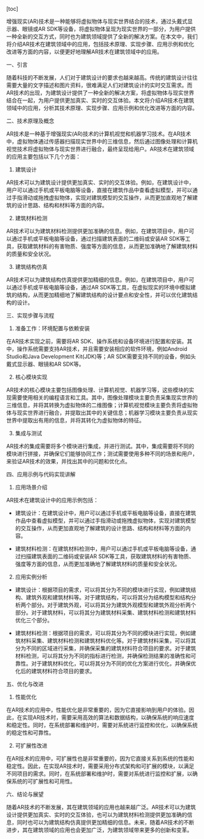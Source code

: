 
[toc]                    
                
                
增强现实(AR)技术是一种能够将虚拟物体与现实世界结合的技术，通过头戴式显示器、眼镜或AR SDK等设备，将虚拟物体呈现为现实世界的一部分，为用户提供一种全新的交互方式，同时也为建筑领域提供了全新的解决方案。在本文中，我们将介绍AR技术在建筑领域中的应用，包括技术原理、实现步骤、应用示例和优化改进等方面的内容，以便更好地理解AR技术在建筑领域中的应用。

一、引言

随着科技的不断发展，人们对于建筑设计的要求也越来越高。传统的建筑设计往往需要大量的文字描述和图片资料，很难满足人们对建筑设计的实时交互需求。而AR技术的出现，为建筑设计提供了一种全新的解决方案，将虚拟物体与现实世界结合在一起，为用户提供更加真实、实时的交互体验。本文将介绍AR技术在建筑领域中的应用，分析其技术原理、实现步骤、应用示例和优化改进等方面的内容。

二、技术原理及概念

AR技术是一种基于增强现实(AR)技术的计算机视觉和机器学习技术。在AR技术中，虚拟物体通过传感器扫描现实世界中的三维信息，然后通过图像处理和计算机视觉技术将虚拟物体与现实世界进行融合，最终呈现给用户。AR技术在建筑领域的应用主要包括以下几个方面：

1. 建筑设计

AR技术可以为建筑设计提供更加真实、实时的交互体验。例如，在建筑设计中，用户可以通过手机或平板电脑等设备，直接在建筑作品中查看虚拟模型，并可以通过手指滑动或拖拽虚拟物体，实现对建筑模型的交互操作，从而更加直观地了解建筑的设计思路、结构和材料等方面的内容。

2. 建筑材料检测

AR技术可以为建筑材料检测提供更加准确的信息。例如，在建筑项目中，用户可以通过手机或平板电脑等设备，通过扫描建筑表面的二维码或安装AR SDK等工具，获取建筑材料的有害物质、强度等方面的信息，从而更加准确地了解建筑材料的质量和安全状况。

3. 建筑结构仿真

AR技术可以为建筑结构仿真提供更加精细的信息。例如，在建筑项目中，用户可以通过手机或平板电脑等设备，通过AR SDK等工具，在虚拟现实的环境中模拟建筑的结构，从而更加精细地了解建筑结构的设计要点和安全性，并可以优化建筑结构的设计。

三、实现步骤与流程

1. 准备工作：环境配置与依赖安装

在AR技术实现之前，需要将AR SDK、操作系统和设备环境进行配置和安装。其中，操作系统需要支持AR技术，并且需要安装相应的软件环境，例如Android Studio和Java Development Kit(JDK)等；AR SDK需要支持不同的设备，例如头戴式显示器、眼镜和AR SDK等。

2. 核心模块实现

AR技术的核心模块主要包括图像处理、计算机视觉、机器学习等，这些模块的实现需要使用相关的编程语言和工具。其中，图像处理模块主要负责采集现实世界的三维信息，并将其转换为虚拟物体的二维图像；计算机视觉模块主要负责将虚拟物体与现实世界进行融合，并提取出其中的关键信息；机器学习模块主要负责从现实世界中提取出有用的信息，并将其转化为虚拟物体的特征。

3. 集成与测试

AR技术的集成需要将多个模块进行集成，并进行测试。其中，集成需要将不同的模块进行拼接，并确保它们能够协同工作；测试需要使用多种不同的场景和用户，来验证AR技术的效果，并找出其中的问题和优化点。

四、应用示例与代码实现讲解

1. 应用场景介绍

AR技术在建筑设计中的应用示例包括：

- 建筑设计：在建筑设计中，用户可以通过手机或平板电脑等设备，直接在建筑作品中查看虚拟模型，并可以通过手指滑动或拖拽虚拟物体，实现对建筑模型的交互操作，从而更加直观地了解建筑的设计思路、结构和材料等方面的内容。

- 建筑材料检测：在建筑材料检测中，用户可以通过手机或平板电脑等设备，通过扫描建筑表面的二维码或安装AR SDK等工具，获取建筑材料的有害物质、强度等方面的信息，从而更加准确地了解建筑材料的质量和安全状况。

2. 应用实例分析

- 建筑设计：根据项目的需求，可以将其分为不同的模块进行实现，例如建筑结构、建筑外观和建筑材料等。对于建筑结构，可以将其分为结构模型和结构分析两个部分。对于建筑外观，可以将其分为建筑外观模型和建筑外观分析两个部分。对于建筑材料，可以将其分为建筑材料采集、建筑材料检测和建筑材料优化三个部分。

- 建筑材料检测：根据项目的需求，可以将其分为不同的模块进行实现，例如建筑材料采集、建筑材料检测和建筑材料优化等。对于建筑材料采集，可以将其分为不同的区域进行采集，并确保采集的建筑材料符合项目的要求。对于建筑材料检测，可以将其分为不同的指标进行检测，并确保检测结果的准确性和可靠性。对于建筑材料优化，可以将其分为不同的优化方案进行优化，并确保优化后的建筑材料符合项目的要求。

五、优化与改进

1. 性能优化

在AR技术的应用中，性能优化是非常重要的，因为它直接影响到用户的体验。因此，在实现AR技术时，需要采用高效的算法和数据结构，以确保系统的响应速度和稳定性。同时，在系统部署和维护时，需要对系统进行监控和优化，以确保系统的稳定性和可靠性。

2. 可扩展性改进

在AR技术的应用中，可扩展性也是非常重要的，因为它直接关系到系统的性能和稳定性。因此，在实现AR技术时，需要采用分布式架构和可扩展的模块，以满足不同项目的需求。同时，在系统部署和维护时，需要对系统进行监控和扩展，以确保系统的可扩展性和可用性。

六、结论与展望

随着AR技术的不断发展，其在建筑领域的应用也越来越广泛。AR技术可以为建筑设计提供更加真实、实时的交互体验，也可以为建筑材料检测提供更加准确的信息，同时也可以为建筑结构仿真提供更加精细的信息。未来，随着AR技术的不断进步，其在建筑领域的应用也会更加广泛，为建筑领域带来更多的创新和变革。

